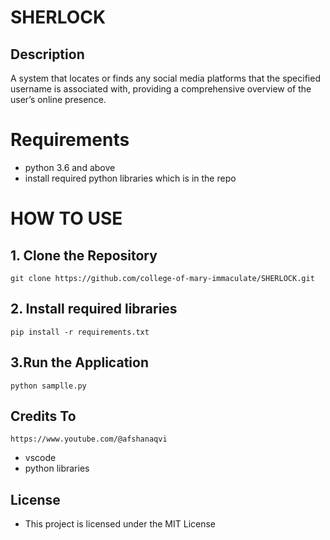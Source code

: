 # SHERLOCK
## Description
A system that locates or finds any social media platforms that the specified username is associated with, providing a comprehensive overview of the user’s online presence.

# Requirements

- python 3.6 and above
- install required python libraries which is in the repo

# HOW TO USE
## 1. Clone the Repository
    git clone https://github.com/college-of-mary-immaculate/SHERLOCK.git
## 2. Install required libraries
    pip install -r requirements.txt 
## 3.Run the Application
    python samplle.py
## Credits To
    https://www.youtube.com/@afshanaqvi
- vscode
- python libraries
## License
- This project is licensed under the MIT License 
